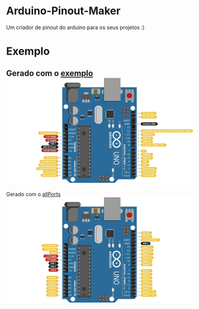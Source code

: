 # Arduino-Pinout-Maker
Um criador de pinout do arduino para os seus projetos :)

# Exemplo
Gerado com o [exemplo](./data/example.json)
![Exemplo](./data/example.jpg)
---
Gerado com o [allPorts](./data/allPorts.json)
![Exemplo](./data/allPorts.jpg)
